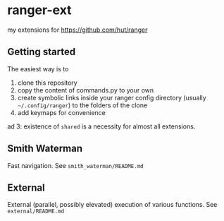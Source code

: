 # ranger-ext

my extensions for https://github.com/hut/ranger

## Getting started

The easiest way is to

1.  clone this repository
2.  copy the content of commands.py to your own
3.  create symbolic links inside your ranger config directory (usually `~/.config/ranger`) to the folders of the clone
4.  add keymaps for convenience

ad 3: existence of `shared` is a necessity for almost all extensions.

## Smith Waterman

Fast navigation. See `smith_waterman/README.md`

## External

External (parallel, possibly elevated) execution of various functions. See `external/README.md`

